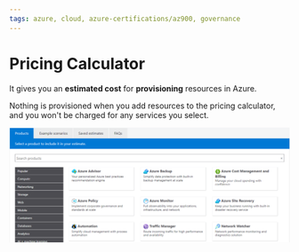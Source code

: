 ```yaml
---
tags: azure, cloud, azure-certifications/az900, governance
---
```


# Pricing Calculator

 It gives you an **estimated cost** for **provisioning** resources in Azure.

Nothing is provisioned when you add resources to the pricing calculator, and you won't be charged for any services you select.

![Pricing Calculator dashboard](pricing-calculator-dashboard.png)
